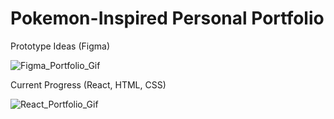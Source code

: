 # Pokemon-Inspired Personal Portfolio

Prototype Ideas (Figma)


![Figma_Portfolio_Gif](https://github.com/user-attachments/assets/45f4a1fb-6830-4d93-a67f-a9511ff90316)





Current Progress (React, HTML, CSS)


![React_Portfolio_Gif](https://github.com/user-attachments/assets/8475f870-7108-4f26-914e-613a59677bfa)
